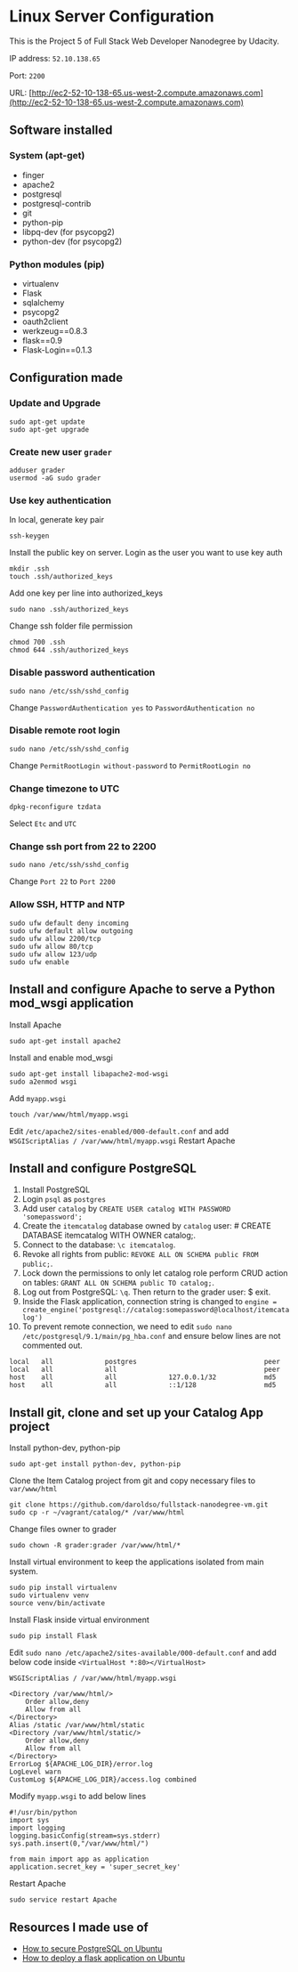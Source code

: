 Linux Server Configuration
=============
This is the Project 5 of Full Stack Web Developer Nanodegree by Udacity.

IP address: `52.10.138.65`

Port: `2200`

URL: [http://ec2-52-10-138-65.us-west-2.compute.amazonaws.com](http://ec2-52-10-138-65.us-west-2.compute.amazonaws.com)

## Software installed
### System (apt-get)
- finger
- apache2
- postgresql
- postgresql-contrib
- git
- python-pip
- libpq-dev (for psycopg2)
- python-dev (for psycopg2)

### Python modules (pip)
- virtualenv
- Flask
- sqlalchemy
- psycopg2
- oauth2client
- werkzeug==0.8.3
- flask==0.9
- Flask-Login==0.1.3

## Configuration made
### Update and Upgrade
```
sudo apt-get update 
sudo apt-get upgrade
```

### Create new user `grader`
```
adduser grader
usermod -aG sudo grader
```

### Use key authentication
In local, generate key pair
```
ssh-keygen
```

Install the public key on server. Login as the user you want to use key auth
```
mkdir .ssh
touch .ssh/authorized_keys
```

Add one key per line into authorized_keys
```
sudo nano .ssh/authorized_keys
```

Change ssh folder file permission
```
chmod 700 .ssh
chmod 644 .ssh/authorized_keys
```

### Disable password authentication
```
sudo nano /etc/ssh/sshd_config
```
Change `PasswordAuthentication yes` to `PasswordAuthentication no`

### Disable remote root login
```
sudo nano /etc/ssh/sshd_config
```
Change `PermitRootLogin without-password` to `PermitRootLogin no`

### Change timezone to UTC
```
dpkg-reconfigure tzdata
```
Select `Etc` and `UTC`

### Change ssh port from 22 to 2200
```
sudo nano /etc/ssh/sshd_config
```
Change `Port 22` to `Port 2200`

### Allow SSH, HTTP and NTP
```
sudo ufw default deny incoming
sudo ufw default allow outgoing
sudo ufw allow 2200/tcp
sudo ufw allow 80/tcp
sudo ufw allow 123/udp
sudo ufw enable
```

## Install and configure Apache to serve a Python mod_wsgi application
Install Apache
```
sudo apt-get install apache2
```

Install and enable mod_wsgi
```
sudo apt-get install libapache2-mod-wsgi
sudo a2enmod wsgi
```
Add `myapp.wsgi`
```
touch /var/www/html/myapp.wsgi
```
Edit `/etc/apache2/sites-enabled/000-default.conf` and add `WSGIScriptAlias / /var/www/html/myapp.wsgi`
Restart Apache

## Install and configure PostgreSQL
 1. Install PostgreSQL
 1. Login `psql` as `postgres`
 1. Add user `catalog` by `CREATE USER catalog WITH PASSWORD 'somepassword';`
 1. Create the `itemcatalog` database owned by `catalog` user: # CREATE DATABASE itemcatalog WITH OWNER catalog;.
 1. Connect to the database: `\c itemcatalog`.
 1. Revoke all rights from public: `REVOKE ALL ON SCHEMA public FROM public;`.
 1. Lock down the permissions to only let catalog role perform CRUD action on tables: `GRANT ALL ON SCHEMA public TO catalog;`.
 1. Log out from PostgreSQL: `\q`. Then return to the grader user: $ exit.
 1. Inside the Flask application, connection string is changed to `engine = create_engine('postgresql://catalog:somepassword@localhost/itemcatalog')`
 1. To prevent remote connection, we need to edit `sudo nano /etc/postgresql/9.1/main/pg_hba.conf` and ensure below lines are not commented out.
 ```
local   all             postgres                                peer
local   all             all                                     peer
host    all             all             127.0.0.1/32            md5
host    all             all             ::1/128                 md5
 ```

## Install git, clone and set up your Catalog App project
Install python-dev, python-pip
```
sudo apt-get install python-dev, python-pip
```
Clone the Item Catalog project from git and copy necessary files to `var/www/html`
```
git clone https://github.com/daroldso/fullstack-nanodegree-vm.git
sudo cp -r ~/vagrant/catalog/* /var/www/html
```
Change files owner to grader
```
sudo chown -R grader:grader /var/www/html/*
```
Install virtual environment to keep the applications isolated from main system.
```
sudo pip install virtualenv
sudo virtualenv venv
source venv/bin/activate 
```
Install Flask inside virtual environment
```
sudo pip install Flask
```
Edit `sudo nano /etc/apache2/sites-available/000-default.conf` and add below code inside `<VirtualHost *:80></VirtualHost>`
```
WSGIScriptAlias / /var/www/html/myapp.wsgi

<Directory /var/www/html/>
    Order allow,deny
    Allow from all
</Directory>
Alias /static /var/www/html/static
<Directory /var/www/html/static/>
    Order allow,deny
    Allow from all
</Directory>
ErrorLog ${APACHE_LOG_DIR}/error.log
LogLevel warn
CustomLog ${APACHE_LOG_DIR}/access.log combined
```

Modify `myapp.wsgi` to add below lines
```
#!/usr/bin/python
import sys
import logging
logging.basicConfig(stream=sys.stderr)
sys.path.insert(0,"/var/www/html/")

from main import app as application
application.secret_key = 'super_secret_key'
```

Restart Apache
```
sudo service restart Apache
```

## Resources I made use of
 - [How to secure PostgreSQL on Ubuntu](https://www.digitalocean.com/community/tutorials/how-to-secure-postgresql-on-an-ubuntu-vps)
 - [How to deploy a flask application on Ubuntu](https://www.digitalocean.com/community/tutorials/how-to-deploy-a-flask-application-on-an-ubuntu-vps)


